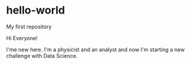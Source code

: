 # hello-world
My first repository

Hi Everyone!

I'me new here. 
I'm a physicist and an analyst and now I'm starting a new challenge with Data Science.
